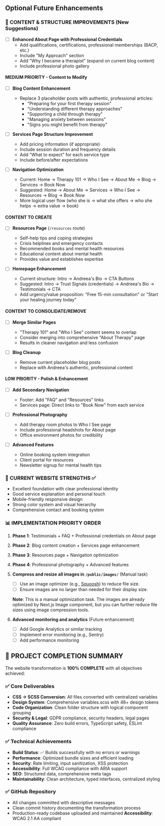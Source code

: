 

## Optional Future Enhancements

### 🎯 **CONTENT & STRUCTURE IMPROVEMENTS** (New Suggestions)


- [ ] **Enhanced About Page with Professional Credentials**
  - Add qualifications, certifications, professional memberships (BACP, etc.)
  - Include "My Approach" section
  - Add "Why I became a therapist" (expand on current blog content)
  - Include professional photo gallery

#### **MEDIUM PRIORITY - Content to Modify**
- [ ] **Blog Content Enhancement**
  - Replace 3 placeholder posts with authentic, professional articles:
    - "Preparing for your first therapy session"
    - "Understanding different therapy approaches" 
    - "Supporting a child through therapy"
    - "Managing anxiety between sessions"
    - "Signs you might benefit from therapy"

- [ ] **Services Page Structure Improvement**
  - Add pricing information (if appropriate)
  - Include session duration and frequency details
  - Add "What to expect" for each service type
  - Include before/after expectations

- [ ] **Navigation Optimization**
  - Current: Home → Therapy 101 → Who I See → About Me → Blog → Services → Book Now
  - Suggested: Home → About Me → Services → Who I See → Resources → Blog → Book Now
  - More logical user flow (who she is → what she offers → who she helps → extra value → book)

#### **CONTENT TO CREATE**
- [ ] **Resources Page** (`/resources` route)
  - Self-help tips and coping strategies
  - Crisis helplines and emergency contacts
  - Recommended books and mental health resources
  - Educational content about mental health
  - Provides value and establishes expertise

- [ ] **Homepage Enhancement**
  - Current structure: Intro → Andreea's Bio → CTA Buttons
  - Suggested: Intro → Trust Signals (credentials) → Andreea's Bio → Testimonials → CTA
  - Add urgency/value proposition: "Free 15-min consultation" or "Start your healing journey today"

#### **CONTENT TO CONSOLIDATE/REMOVE**
- [ ] **Merge Similar Pages**
  - "Therapy 101" and "Who I See" content seems to overlap
  - Consider merging into comprehensive "About Therapy" page
  - Results in cleaner navigation and less confusion

- [ ] **Blog Cleanup**
  - Remove current placeholder blog posts
  - Replace with Andreea's authentic, professional content

#### **LOW PRIORITY - Polish & Enhancement**
- [ ] **Add Secondary Navigation**
  - Footer: Add "FAQ" and "Resources" links
  - Services page: Direct links to "Book Now" from each service

- [ ] **Professional Photography**
  - Add therapy room photos to Who I See page
  - Include professional headshots for About page
  - Office environment photos for credibility

- [ ] **Advanced Features**
  - Online booking system integration
  - Client portal for resources
  - Newsletter signup for mental health tips

### 🎨 **CURRENT WEBSITE STRENGTHS** ✅
- Excellent foundation with clear professional identity
- Good service explanation and personal touch
- Mobile-friendly responsive design
- Strong color system and visual hierarchy
- Comprehensive contact and booking system

### 📊 **IMPLEMENTATION PRIORITY ORDER**
1. **Phase 1**: Testimonials + FAQ + Professional credentials on About page
2. **Phase 2**: Blog content creation + Services page enhancement  
3. **Phase 3**: Resources page + Navigation optimization
4. **Phase 4**: Professional photography + Advanced features

3. **Compress and resize all images in `/public/images/`** (Manual task)
   - [ ] Use an image optimizer (e.g., [Squoosh](https://squoosh.app/)) to reduce file size.
   - [ ] Ensure images are no larger than needed for their display size.
   
   **Note**: This is a manual optimization task. The images are already optimized by Next.js Image component, but you can further reduce file sizes using image compression tools.

4. **Advanced monitoring and analytics** (Future enhancement)
   - [ ] Add Google Analytics or similar tracking
   - [ ] Implement error monitoring (e.g., Sentry)
   - [ ] Add performance monitoring

## 🎯 PROJECT COMPLETION SUMMARY

The website transformation is **100% COMPLETE** with all objectives achieved:

### ✅ **Core Deliverables**
- **CSS → SCSS Conversion**: All files converted with centralized variables
- **Design System**: Comprehensive variables.scss with 48+ design tokens
- **Code Organization**: Clean folder structure with logical component grouping
- **Security & Legal**: GDPR compliance, security headers, legal pages
- **Quality Assurance**: Zero build errors, TypeScript safety, ESLint compliance

### ✅ **Technical Achievements**
- **Build Status**: ✅ Builds successfully with no errors or warnings
- **Performance**: Optimized bundle sizes and efficient loading
- **Security**: Rate limiting, input sanitization, XSS protection
- **Accessibility**: Full WCAG compliance with ARIA support
- **SEO**: Structured data, comprehensive meta tags
- **Maintainability**: Clean architecture, typed interfaces, centralized styling

### ✅ **GitHub Repository**
- All changes committed with descriptive messages
- Clean commit history documenting the transformation process
- Production-ready codebase uploaded and maintained
**Accessibility**: WCAG 2.1 AA compliant


